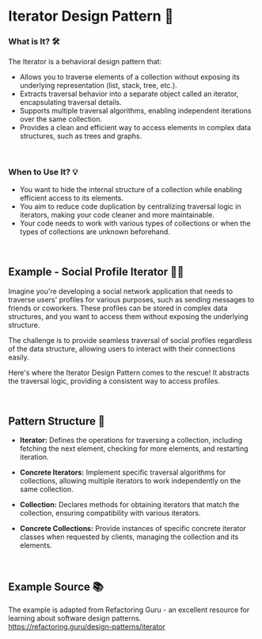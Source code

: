
# Iterator Design Pattern 🔄

### What is It? 🛠️

The Iterator is a behavioral design pattern that:

- Allows you to traverse elements of a collection without exposing its underlying representation (list, stack, tree, etc.).
- Extracts traversal behavior into a separate object called an iterator, encapsulating traversal details.
- Supports multiple traversal algorithms, enabling independent iterations over the same collection.
- Provides a clean and efficient way to access elements in complex data structures, such as trees and graphs.

<br>

### When to Use It? 💡

- You want to hide the internal structure of a collection while enabling efficient access to its elements.
- You aim to reduce code duplication by centralizing traversal logic in iterators, making your code cleaner and more maintainable.
- Your code needs to work with various types of collections or when the types of collections are unknown beforehand.


<br>

## Example - Social Profile Iterator 📱👥

Imagine you're developing a social network application that needs to traverse users' profiles for various purposes, such as sending messages to friends or coworkers. These profiles can be stored in complex data structures, and you want to access them without exposing the underlying structure.

The challenge is to provide seamless traversal of social profiles regardless of the data structure, allowing users to interact with their connections easily. 

Here's where the Iterator Design Pattern comes to the rescue! It abstracts the traversal logic, providing a consistent way to access profiles.

<br>

## Pattern Structure 🧩

- **Iterator:** Defines the operations for traversing a collection, including fetching the next element, checking for more elements, and restarting iteration.

- **Concrete Iterators:** Implement specific traversal algorithms for collections, allowing multiple iterators to work independently on the same collection.

- **Collection:** Declares methods for obtaining iterators that match the collection, ensuring compatibility with various iterators.

- **Concrete Collections:** Provide instances of specific concrete iterator classes when requested by clients, managing the collection and its elements.

<br>

## Example Source 📚

The example is adapted from Refactoring Guru - an excellent resource for learning about software design patterns. <br>
https://refactoring.guru/design-patterns/iterator